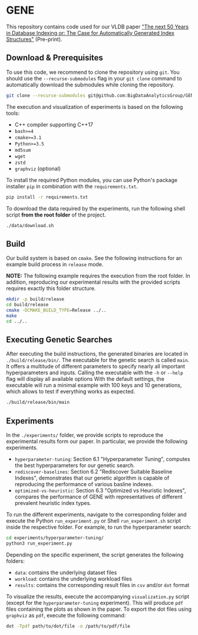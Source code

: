 # GENE

This repository contains code used for our VLDB paper ["The next 50 Years in Database Indexing or: The Case for Automatically Generated Index Structures"](https://arxiv.org/abs/2009.10669) (Pre-print).

## Download & Prerequisites
To use this code, we recommend to clone the repository using `git`.  You should use the `--recurse-submodules` flag in
your `git clone` command to automatically download the submodules while cloning the repository.
```sh
git clone --recurse-submodules git@github.com:BigDataAnalyticsGroup/GENE.git
```

The execution and visualization of experiments is based on the following tools:
* C++ compiler supporting C++17
* `bash>=4`
* `cmake>=3.1`
* `Python>=3.5`
* `md5sum`
* `wget`
* `zstd`
* `graphviz` (optional)

To install the required Python modules, you can use Python's package installer `pip` in combination with the
`requirements.txt`.
```sh
pip install -r requirements.txt
```

To download the data required by the experiments, run the following shell script **from the root folder** of the project.
```sh
./data/download.sh
```

## Build
Our build system is based on `cmake`.  See the following instructions for an example build process in `release` mode.

**NOTE:** The following example requires the execution from the root folder. In addition, reproducing our experimental
results with the provided scripts requires exactly this folder structure.
```sh
mkdir -p build/release
cd build/release
cmake -DCMAKE_BUILD_TYPE=Release ../..
make
cd ../..
```

## Executing Genetic Searches
After executing the build instructions, the generated binaries are located in `./build/release/bin/`.  The executable
for the genetic search is called `main`. It offers a multitude of different parameters to specify nearly all important
hyperparameters and inputs. Calling the executable with the `-h` or `--help` flag will display all available options
With the default settings, the executable will run a minimal example with 100 keys and 10 generations, which allows to
test if everything works as expected.
```sh
./build/release/bin/main
```

## Experiments
In the `./experiments/` folder, we provide scripts to reproduce the experimental results form our paper. In particular,
we provide the following experiments.

* `hyperparameter-tuning`: Section 6.1 "Hyperparameter Tuning", computes the best hyperparameters for our genetic
  search.
* `rediscover-baselines`: Section 6.2 "Rediscover Suitable Baseline Indexes", demonstrates that our genetic algorithm is
  capable of reproducing the performance of various basline indexes.
* `optimized-vs-heuristic`: Section 6.3 "Optimized vs Heuristic Indexes", compares the performance of GENE with
  representatives of different prevalent heuristic index types.

To run the different experiments, navigate to the corresponding folder and execute the Python
`run_experiment.py` or Shell `run_experiment.sh` script inside the respective folder. For example, to run the
hyperparameter search:
```sh
cd experiments/hyperparameter-tuning/
python3 run_experiment.py
```
Depending on the specific experiment, the script generates the following folders:
* `data`: contains the underlying dataset files
* `workload`: contains the underlying workload files
* `results`: contains the corresponding result files in `csv` and/or `dot` format

To visualize the results, execute the accompanying `visualization.py` script (except for the `hyperparameter-tuning`
experiment). This will produce `pdf` files containing the plots as shown in the paper.
To export the dot files using `graphviz` as `pdf`, execute the following command:
```sh
dot -Tpdf path/to/dot/file -o /path/to/pdf/file
```
